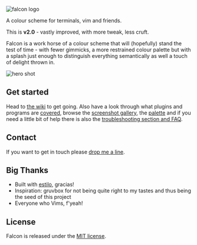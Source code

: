 ![falcon logo](https://raw.githubusercontent.com/fenetikm/falcon/master/support/logo2.png)

A colour scheme for terminals, vim and friends.

This is **v2.0** - vastly improved, with more tweak, less cruft.

Falcon is a work horse of a colour scheme that will (hopefully) stand the test of time - with fewer gimmicks, a more restrained colour palette but with a splash just enough to distinguish everything semantically as well a touch of delight thrown in.

![hero shot](https://raw.githubusercontent.com/fenetikm/falcon/master/support/hero2.png)

## Get started

Head to [the wiki](https://github.com/fenetikm/falcon/wiki/Installation) to get going. Also have a look through what plugins and programs are [covered](https://github.com/fenetikm/falcon/wiki/Coverage), browse the [screenshot gallery](https://github.com/fenetikm/falcon/wiki/Screenshots), the [palette](https://github.com/fenetikm/falcon/wiki/Palette) and if you need a little bit of help there is also the [troubleshooting section and
FAQ](https://github.com/fenetikm/falcon/wiki/Troubleshooting-&-FAQ).

## Contact

If you want to get in touch please [drop me a line](https://michaelwelford.com/contact).

## Big Thanks

* Built with [estilo](https://github.com/jacoborus/estilo), gracias!
* Inspiration: gruvbox for not being quite right to my tastes and thus being the seed of this project
* Everyone who Vims, f'yeah!

## License

Falcon is released under the [MIT license](https://github.com/fenetikm/falcon/blob/master/LICENSE).
